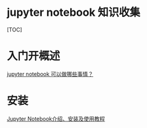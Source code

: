 # jupyter notebook 知识收集

[TOC]

# 入门开概述

[jupyter notebook 可以做哪些事情？](https://www.zhihu.com/question/46309360/answer/254638807?utm_source=wechat_session&utm_medium=social)



# 安装

[Jupyter Notebook介绍、安装及使用教程]( https://www.jianshu.com/p/91365f343585 )